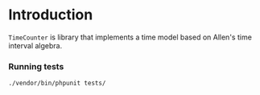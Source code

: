 # Introduction

`TimeCounter` is library that implements a time model based on Allen's time interval algebra.

### Running tests
```bash
./vendor/bin/phpunit tests/
```